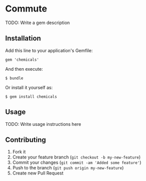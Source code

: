 # Commute

TODO: Write a gem description

## Installation

Add this line to your application's Gemfile:

    gem 'chemicals'

And then execute:

    $ bundle

Or install it yourself as:

    $ gem install chemicals

## Usage

TODO: Write usage instructions here

## Contributing

1. Fork it
2. Create your feature branch (`git checkout -b my-new-feature`)
3. Commit your changes (`git commit -am 'Added some feature'`)
4. Push to the branch (`git push origin my-new-feature`)
5. Create new Pull Request
